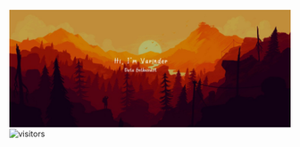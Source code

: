 ![Varinder's GitHub Banner](./assets/GithubHeader.jpg)
![visitors](https://visitor-badge.laobi.icu/badge?page_id=Varinder-KM.Varinder-KM)

<!--
**Varinder-KM/Varinder-KM** is a ✨ _special_ ✨ repository because its `README.md` (this file) appears on your GitHub profile.

Here are some ideas to get you started:

- 🔭 I’m currently working on ...
- 🌱 I’m currently learning ...
- 👯 I’m looking to collaborate on ...
- 🤔 I’m looking for help with ...
- 💬 Ask me about ...
- 📫 How to reach me: ...
- 😄 Pronouns: ...
- ⚡ Fun fact: ...
-->

